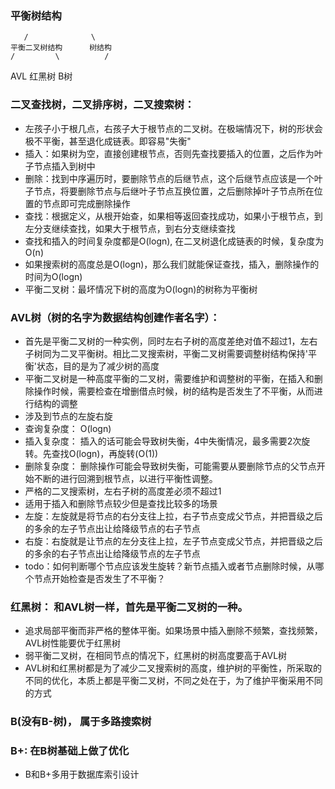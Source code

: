 ###      平衡树结构
       /              \
    平衡二叉树结构      树结构
    /         \          /
   AVL        红黑树     B树
### 二叉查找树，二叉排序树，二叉搜索树：
* 左孩子小于根几点，右孩子大于根节点的二叉树。在极端情况下，树的形状会极不平衡，甚至退化成链表。即容易"失衡"
* 插入：如果树为空，直接创建根节点，否则先查找要插入的位置，之后作为叶子节点插入到树中
* 删除：找到中序遍历时，要删除节点的后继节点，这个后继节点应该是一个叶子节点，将要删除节点与后继叶子节点互换位置，之后删除掉叶子节点所在位置的节点即可完成删除操作
* 查找：根据定义，从根开始查，如果相等返回查找成功，如果小于根节点，到左分支继续查找，如果大于根节点，到右分支继续查找
* 查找和插入的时间复杂度都是O(logn), 在二叉树退化成链表的时候，复杂度为O(n)
* 如果搜索树的高度总是O(logn)，那么我们就能保证查找，插入，删除操作的时间为O(logn)
* 平衡二叉树：最坏情况下树的高度为O(logn)的树称为平衡树

###  AVL树（树的名字为数据结构创建作者名字）：
* 首先是平衡二叉树的一种实例，同时左右子树的高度差绝对值不超过1，左右子树同为二叉平衡树。相比二叉搜索树，平衡二叉树需要调整树结构保持'平衡'状态，目的是为了减少树的高度
* 平衡二叉树是一种高度平衡的二叉树，需要维护和调整树的平衡，在插入和删除操作时候，需要检查在增删借点时候，树的结构是否发生了不平衡，从而进行结构的调整
* 涉及到节点的左旋右旋
* 查询复杂度： O(logn)
* 插入复杂度： 插入的话可能会导致树失衡，4中失衡情况，最多需要2次旋转。先查找O(logn)，再旋转(O(1))
* 删除复杂度： 删除操作可能会导致树失衡，可能需要从要删除节点的父节点开始不断的进行回溯到根节点，以进行平衡性调整。
* 严格的二叉搜索树，左右子树的高度差必须不超过1
* 适用于插入和删除节点较少但是查找比较多的场景
* 左旋：左旋就是将节点的右分支往上拉，右子节点变成父节点，并把晋级之后的多余的左子节点出让给降级节点的右子节点
* 右旋：右旋就是让节点的左分支往上拉，左子节点变成父节点，并把晋级之后的多余的右子节点出让给降级节点的左子节点
* todo：如何判断哪个节点应该发生旋转？新节点插入或者节点删除时候，从哪个节点开始检查是否发生了不平衡？

###  红黑树： 和AVL树一样，首先是平衡二叉树的一种。
* 追求局部平衡而非严格的整体平衡。如果场景中插入删除不频繁，查找频繁，AVL树性能要优于红黑树
* 弱平衡二叉树，在相同节点的情况下，红黑树的树高度要高于AVL树
* AVL树和红黑树都是为了减少二叉搜索树的高度，维护树的平衡性，所采取的不同的优化，本质上都是平衡二叉树，不同之处在于，为了维护平衡采用不同的方式

###  B(没有B-树)， 属于多路搜索树
###  B+: 在B树基础上做了优化
* B和B+多用于数据库索引设计

